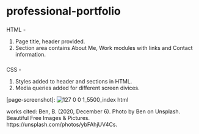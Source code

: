 # professional-portfolio

###

HTML -

1. Page title, header provided.
2. Section area contains About Me, Work modules with links and Contact information.

###

CSS -

1. Styles added to header and sections in HTML.
2. Media queries added for different screen divices.

[page-screenshot]:
![127 0 0 1_5500_index html](https://user-images.githubusercontent.com/83253575/119295998-c16aaf80-bc1d-11eb-9e25-0ec91fb2039a.png)

<div h2> works cited:
Ben, B. (2020, December 6). Photo by Ben on Unsplash. Beautiful Free Images &amp; Pictures. https://unsplash.com/photos/ybFAhjUV4Cs.
